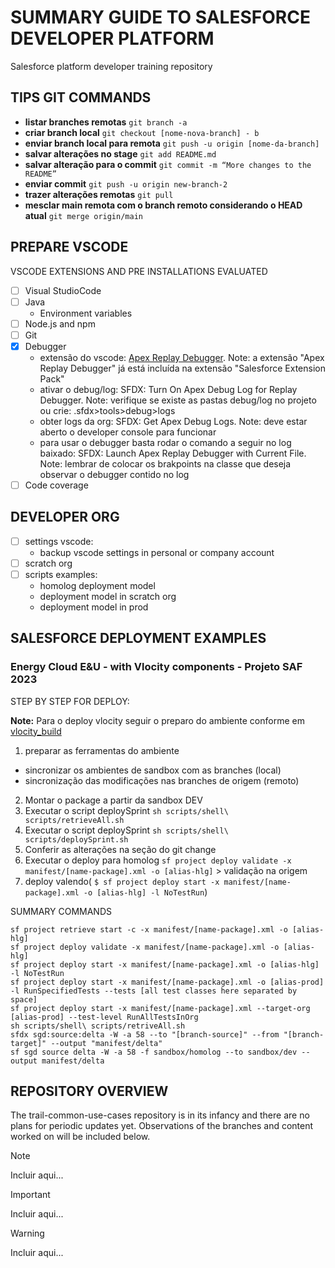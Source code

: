 # SUMMARY GUIDE TO SALESFORCE DEVELOPER PLATFORM 

Salesforce platform developer training repository

## TIPS GIT COMMANDS

- **listar branches remotas**  ``` git branch -a ```
- **criar branch local** ``` git checkout [nome-nova-branch] - b ```
- **enviar branch local para remota** ``` git push -u origin [nome-da-branch] ```
- **salvar alterações no stage** ``` git add README.md ```
- **salvar alteração  para o commit** ``` git commit -m “More changes to the README” ```
- **enviar commit** ``` git push -u origin new-branch-2 ```
- **trazer alterações remotas** ``` git pull ```
- **mesclar main remota com o branch remoto considerando o HEAD atual** ``` git merge origin/main ```


## PREPARE VSCODE

VSCODE EXTENSIONS AND PRE INSTALLATIONS EVALUATED

- [ ] Visual StudioCode
- [ ] Java
   - Environment variables
- [ ] Node.js and npm
- [ ] Git
- [X] Debugger
   - extensão do vscode: [Apex Replay Debugger](https://developer.salesforce.com/tools/vscode/en/apex/replay-debugger#:~:text=Get%20a%20list%20of%20debug,Replay%20Debugger%20with%20Current%20File). Note: a extensão "Apex Replay Debugger" já está incluída na extensão "Salesforce Extension Pack"
   - ativar o debug/log: SFDX: Turn On Apex Debug Log for Replay Debugger. Note: verifique se existe as pastas debug/log no projeto ou crie: .sfdx>tools>debug>logs
   - obter logs da org: SFDX: Get Apex Debug Logs. Note: deve estar aberto o developer console para funcionar
   - para usar o debugger basta rodar o comando a seguir no log baixado: SFDX: Launch Apex Replay Debugger with Current File. Note: lembrar de colocar os brakpoints na classe que deseja observar o debugger contido no log
- [ ] Code coverage

## DEVELOPER ORG

- [ ] settings vscode:
   - backup vscode settings in personal or company account 
- [ ] scratch org
- [ ] scripts examples:
   - homolog deployment model
   - deployment model in scratch org
   - deployment model in prod  

## SALESFORCE DEPLOYMENT EXAMPLES

### Energy Cloud E&U - with Vlocity components - Projeto SAF 2023

STEP BY STEP FOR DEPLOY: 

**Note:** Para o deploy vlocity seguir o preparo do ambiente conforme em [vlocity_build](https://github.com/vlocityinc/vlocity_build#install-nodejs)

1. preparar as ferramentas do ambiente
- sincronizar os ambientes de sandbox com as branches (local)
- sincronização das modificações nas branches de origem (remoto)
2. Montar o package a partir da sandbox DEV
3. Executar o script deploySprint ``` sh scripts/shell\ scripts/retrieveAll.sh ``` 
4. Executar o script deploySprint ``` sh scripts/shell\ scripts/deploySprint.sh ``` 
5. Conferir as alterações na seção do git change
6. Executar o deploy para homolog  ``` sf project deploy validate -x manifest/[name-package].xml -o [alias-hlg] ``` > validação na origem
7. deploy valendo( ``` $ sf project deploy start -x manifest/[name-package].xml -o [alias-hlg] -l NoTestRun ```)

SUMMARY COMMANDS

```
sf project retrieve start -c -x manifest/[name-package].xml -o [alias-hlg]
sf project deploy validate -x manifest/[name-package].xml -o [alias-hlg]
sf project deploy start -x manifest/[name-package].xml -o [alias-hlg] -l NoTestRun
sf project deploy start -x manifest/[name-package].xml -o [alias-prod] -l RunSpecifiedTests --tests [all test classes here separated by space]
sf project deploy start -x manifest/[name-package].xml --target-org [alias-prod] --test-level RunAllTestsInOrg
sh scripts/shell\ scripts/retriveAll.sh
sfdx sgd:source:delta -W -a 58 --to "[branch-source]" --from "[branch-target]" --output "manifest/delta"
sf sgd source delta -W -a 58 -f sandbox/homolog --to sandbox/dev --output manifest/delta
```

## REPOSITORY OVERVIEW

The trail-common-use-cases repository is in its infancy and there are no plans for periodic updates yet. Observations of the branches and content worked on will be included below.

> [!NOTE]
> Incluir aqui...

> [!IMPORTANT]
> Incluir aqui...

> [!WARNING]
> Incluir aqui...